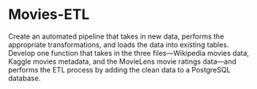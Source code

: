 # Movies-ETL
Create an automated pipeline that takes in new data, performs the appropriate transformations, and loads the data into existing tables. Develop one function that takes in the three files—Wikipedia movies data, Kaggle movies metadata, and the MovieLens movie ratings data—and performs the ETL process by adding the clean data to a PostgreSQL database.
